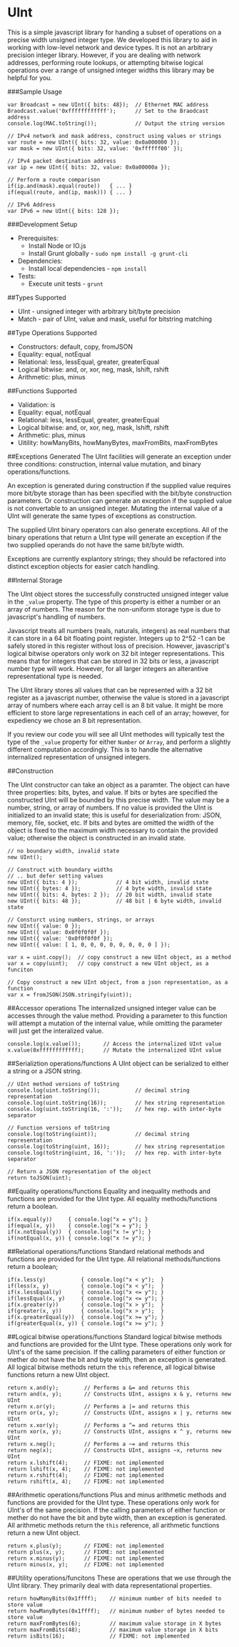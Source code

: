 # UInt

This is a simple javascript library for handing a subset of operations on a
precise width unsigned integer type. We developed this library to aid in working
with low-level network and device types. It is not an arbitrary precision
integer library. However, if you are dealing with network addresses, performing
route lookups, or attempting bitwise logical operations over a range of unsigned
integer widths this library may be helpful for you.

###Sample Usage
```
var Broadcast = new UInt({ bits: 48});  // Ethernet MAC address
Braodcast.value('0xffffffffffff');      // Set to the Braodcast address
console.log(MAC.toString());            // Output the string version

// IPv4 network and mask address, construct using values or strings
var route = new UInt({ bits: 32, value: 0x0a000000 });
var mask = new UInt({ bits: 32, value: '0xffffff00' });

// IPv4 packet destination address
var ip = new UInt({ bits: 32, value: 0x0a00000a });

// Perform a route comparison
if(ip.and(mask).equal(route))   { ... }
if(equal(route, and(ip, mask))) { ... }

// IPv6 Address
var IPv6 = new UInt({ bits: 128 });
```

###Development Setup
- Prerequisites: 
    - Install Node or IO.js
    - Install Grunt globally - ```sudo npm install -g grunt-cli```
- Dependencies: 
    - Install local dependencies - ```npm install```
- Tests:
    - Execute unit tests - ```grunt```

##Types Supported
- UInt - unsigned integer with arbitrary bit/byte precision
- Match - pair of UInt, value and mask, useful for bitstring matching

##Type Operations Supported
- Constructors: default, copy, fromJSON
- Equality: equal, notEqual
- Relational: less, lessEqual, greater, greaterEqual
- Logical bitwise: and, or, xor, neg, mask, lshift, rshift
- Arithmetic: plus, minus

##Functions Supported
- Validation: is
- Equality: equal, notEqual
- Relational: less, lessEqual, greater, greaterEqual
- Logical bitwise: and, or, xor, neg, mask, lshift, rshift
- Arithmetic: plus, minus
- Uitility: howManyBits, howManyBytes, maxFromBits, maxFromBytes

##Exceptions Generated
The UInt facilities will generate an exception under three conditions:
construction, internal value mutation, and binary operations/functions. 

An exception is generated during construction if the supplied value requires 
more bit/byte storage than has been specified with the bit/byte construction
parameters. Or construction can generate an exception if the supplied value is
not convertable to an unsigned integer. Mutating the internal value of a UInt
will generate the same types of exceptions as construction.

The supplied UInt binary operators can also generate exceptions. All of the
binary operations that return a UInt type will generate an exception if the two
supplied operands do not have the same bit/byte width.

Exceptions are currently explantory strings; they should be refactored into
distinct exception objects for easier catch handling.

##Internal Storage

The UInt object stores the successfully constructed unsigned integer value in
the `_value` property. The type of this property is either a number or an array
of numbers. The reason for the non-uniform storage type is due to javascript's
handling of numbers.

Javascript treats all numbers (reals, naturals, integers) as real
numbers that it can store in a 64 bit floating point register. Integers up to
2^52 -1 can be safely stored in this register without loss of precision.
However, javascript's logical bitwise operators only work on 32 bit integer
representations. This means that for integers that can be stored in 32 bits or 
less, a javascript number type will work. However, for all larger integers an 
alterantive representational type is needed.

The UInt library stores all values that can be represented with a 32 bit
register as a javascript number, otherwise the value is stored in a javascript
array of numbers where each array cell is an 8 bit value. It might be more
efficient to store large representations in each cell of an array; however, for
expediency we chose an 8 bit representation.

If you review our code you will see all UInt methodes will typically test the
type of the `_value` property for either `Number` or `Array`, and perform a
slightly different computation accordingly. This is to handle the alternative
internalized representation of unsigned integers.

##Construction

The UInt constructor can take an object as a paramter. The object can have
three properties: bits, bytes, and value. If bits or bytes are specified the
constructed UInt will be bounded by this precise width. The value may be a 
number, string, or array of numbers. If no value is provided the UInt is
initialized to an invalid state; this is useful for deserialization from: JSON,
memory, file, socket, etc. If bits and bytes are omitted the width of the object
is fixed to the maximum width necessary to contain the provided value; otherwise
the object is constructed in an invalid state.

```
// no boundary width, invalid state
new UInt();                       

// Construct with boundary widths
// .. but defer setting values
new UInt({ bits: 4 });            // 4 bit width, invalid state
new UInt({ bytes: 4 });           // 4 byte width, invalid state
new UInt({ bits: 4, bytes: 2 });  // 20 bit width, invalid state
new UInt({ bits: 48 });           // 48 bit | 6 byte width, invalid state

// Consturct using numbers, strings, or arrays
new UInt({ value: 0 });
new UInt({ value: 0x0f0f0f0f });
new UInt({ value: '0x0f0f0f0f });
new UInt({ value: [ 1, 0, 0, 0, 0, 0, 0, 0, 0 ] });

var x = uint.copy();  // copy construct a new UInt object, as a method
var x = copy(uint);   // copy construct a new UInt object, as a funciton

// Copy construct a new UInt object, from a json representation, as a function
var x = fromJSON(JSON.stringify(uint)); 
```

##Accessor operations
The internalized unsigned integer value can be accesses through the value
method. Providing a parameter to this function will attempt a mutation of the
internal value, while omitting the parameter will just get the interalized
value.
```
console.log(x.value());       // Access the internalized UInt value
x.value(0xffffffffffff);      // Mutate the internalized UInt value
```

##Serializtion operations/functions
A UInt object can be serialized to either a string or a JSON string.
```
// UInt method versions of toString
console.log(uint.toString());           // decimal string representation
console.log(uint.toString(16));         // hex string representation
console.log(uint.toString(16, ':'));    // hex rep. with inter-byte separator

// Function versions of toString
console.log(toString(uint));            // decimal string representation
console.log(toString(uint, 16));        // hex string representation
console.log(toString(uint, 16, ':'));   // hex rep. with inter-byte separator 

// Return a JSON representation of the object
return toJSON(uint);
```

##Equality operations/functions
Equality and inequality methods and functions are provided for the UInt type.
All equality methods/functions return a boolean.
```
if(x.equal(y))     { console.log("x = y"); }
if(equal(x, y))    { console.log("x = y"); }
if(x.notEqual(y))  { console.log("x != y"); }
if(notEqual(x, y)) { console.log("x != y"); }
```

##Relational operations/functions
Standard relational methods and functions are provided for the UInt type. All
relational methods/functions return a boolean;

```
if(x.less(y)           { console.log("x < y");  }
if(less(x, y)          { console.log("x < y");  }
if(x.lessEqual(y)      { console.log("x <= y"); }
if(lessEqual(x, y)     { console.log("x <= y"); } 
if(x.greater(y))       { console.log("x > y");  }
if(greater(x, y))      { console.log("x > y");  }
if(x.greaterEqual(y))  { console.log("x >= y"); }
if(greaterEqual(x, y)) { console.log("x >= y"); }
```

##Logical bitwise operations/functions
Standard logical bitwise methods and functions are provided for the UInt type.
These operations only work for UInt's of the same precision. If the calling 
parameters of either function or mether do not have the bit and byte width, then
an exception is generated. All logical bitwise methods return the `this`
reference, all logical bitwise functions return a new UInt object.
```
return x.and(y);        // Performs a &= and returns this
return and(x, y);       // Constructs UInt, assigns x & y, returns new UInt
return x.or(y);         // Performs a |= and returns this
return or(x, y);        // Constructs UInt, assigns x | y, returns new UInt
return x.xor(y);        // Performs a ^= and returns this
return xor(x, y);       // Constructs UInt, assigns x ^ y, returns new UInt
return x.neg();         // Performs a ~= and returns this
return neg(x);          // Constructs UInt, assigns ~x, returns new UInt
return x.lshift(4);     // FIXME: not implemented
return lshift(x, 4);    // FIXME: not implemented
return x.rshift(4);     // FIXME: not implemented
return rshift(x, 4);    // FIXME: not implemented
```

##Arithmetic operations/functions
Plus and minus arithmetic methods and functions are provided for the UInt type.
These operations only work for UInt's of the same precision. If the calling 
parameters of either function or mether do not have the bit and byte width, then
an exception is generated. All arithmetic methods return the `this` reference, 
all arithmetic functions return a new UInt object.
```
return x.plus(y);       // FIXME: not implemented
return plus(x, y);      // FIXME: not implemented
return x.minus(y);      // FIXME: not implemented
return minus(x, y);     // FIXME: not implemented
```

##Utility operations/funcitons
These are operations that we use through the UInt library. They primarily deal
with data representational properties.
```
return howManyBits(0x1ffff);    // minimum number of bits needed to store value
return howManyBytes(0x1ffff);   // minimum number of bytes needed to store value
return maxFromBytes(6);         // maximum value storage in X bytes
return maxFromBits(48);         // maximum value storage in X bits
return isBits(16);              // FIXME: not implemented
```
